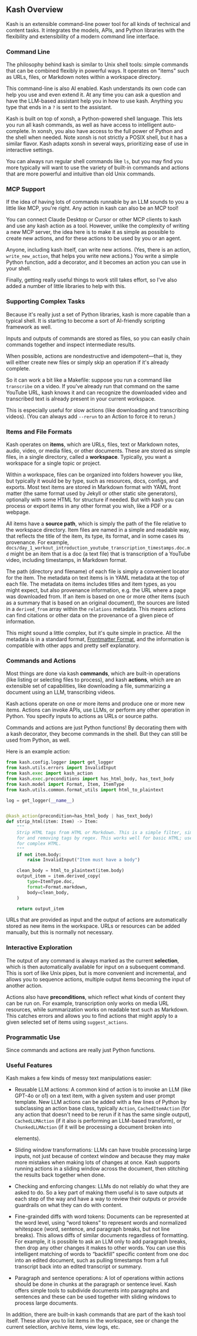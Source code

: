 ## Kash Overview

Kash is an extensible command-line power tool for all kinds of technical and content
tasks. It integrates the models, APIs, and Python libraries with the flexibility and
extensibility of a modern command line interface.

### Command Line

The philosophy behind kash is similar to Unix shell tools: simple commands that can be
combined flexibly in powerful ways.
It operates on "items" such as URLs, files, or Markdown notes within a workspace
directory.

This command-line is also AI enabled.
Kash understands its own code can help you use and even extend it.
At any time you can ask a question and have the LLM-based assistant help you in how to
use kash. Anything you type that ends in a `?` is sent to the assistant.

Kash is built on top of xonsh, a Python-powered shell language.
This lets you run all kash commands, as well as have access to intelligent
auto-complete. In xonsh, you also have access to the full power of Python and the shell
when needed. Note xonsh is not strictly a POSIX shell, but it has a similar flavor.
Kash adapts xonsh in several ways, prioritizing ease of use in interactive settings.

You can always run regular shell commands like `ls`, but you may find you more typically
will want to use the variety of built-in commands and actions that are more powerful and
intuitive than old Unix commands.

### MCP Support

If the idea of having lots of commands runnable by an LLM sounds to you a little like
MCP, you're right. Any action in kash can also be an MCP tool!

You can connect Claude Desktop or Cursor or other MCP clients to kash and use any kash
action as a tool. However, unlike the complexity of writing a new MCP server, the idea
here is to make it as simple as possible to create new actions, and for these actions to
be used by you or an agent.

Anyone, including kash itself, can write new actions.
(Yes, there is an action, `write_new_action`, that helps you write new actions.)
You write a simple Python function, add a decorator, and it becomes an action you can
use in your shell.

Finally, getting really useful things to work still takes effort, so I've also added a
number of little libraries to help with this.

### Supporting Complex Tasks

Because it's really just a set of Python libraries, kash is more capable than a typical
shell. It is starting to become a sort of AI-friendly scripting framework as well.

Inputs and outputs of commands are stored as files, so you can easily chain commands
together and inspect intermediate results.

When possible, actions are nondestructive and idempotent—that is, they will either
create new files or simply skip an operation if it's already complete.

So it can work a bit like a Makefile: suppose you run a command like `transcribe` on a
video. If you've already run that command on the same YouTube URL, kash knows it and can
recognize the downloaded video and transcribed text is already present in your current
workspace.

This is especially useful for slow actions (like downloading and transcribing videos).
(You can always add `--rerun` to an Action to force it to rerun.)

### Items and File Formats

Kash operates on **items**, which are URLs, files, text or Markdown notes, audio, video,
or media files, or other documents.
These are stored as simple files, in a single directory, called a **workspace**.
Typically, you want a workspace for a single topic or project.

Within a workspace, files can be organized into folders however you like, but typically
it would be by type, such as resources, docs, configs, and exports.
Most text items are stored in Markdown format with YAML front matter (the same format
used by Jekyll or other static site generators), optionally with some HTML for structure
if needed. But with kash you can process or export items in any other format you wish,
like a PDF or a webpage.

All items have a **source path**, which is simply the path of the file relative to the
workspace directory.
Item files are named in a simple and readable way, that reflects the title of the item,
its type, its format, and in some cases its provenance.
For example, `docs/day_1_workout_introduction_youtube_transcription_timestamps.doc.md`
might be an item that is a doc (a text file) that is transcription of a YouTube video,
including timestamps, in Markdown format.

The path (directory and filename) of each file is simply a convenient locator for the
item. The metadata on text items is in YAML metadata at the top of each file.
The metadata on items includes titles and item types, as you might expect, but also
provenance information, e.g. the URL where a page was downloaded from.
If an item is based on one or more other items (such as a summary that is based on an
original document), the sources are listed in a `derived_from` array within the
`relations` metadata.
This means actions can find citations or other data on the provenance of a given piece
of information.

This might sound a little complex, but it's quite simple in practice.
All the metadata is in a standard format,
[Frontmatter Format](https://github.com/jlevy/frontmatter-format), and the information
is compatible with other apps and pretty self explanatory.

### Commands and Actions

Most things are done via kash **commands**, which are built-in operations (like listing
or selecting files to process), and kash **actions**, which are an extensible set of
capabilities, like downloading a file, summarizing a document using an LLM, transcribing
videos.

Kash actions operate on one or more items and produce one or more new items.
Actions can invoke APIs, use LLMs, or perform any other operation in Python.
You specify inputs to actions as URLs or source paths.

Commands and actions are just Python functions!
By decorating them with a kash decorator, they become commands in the shell.
But they can still be used from Python, as well.

Here is an example action:

```python
from kash.config.logger import get_logger
from kash.utils.errors import InvalidInput
from kash.exec import kash_action
from kash.exec.preconditions import has_html_body, has_text_body
from kash.model import Format, Item, ItemType
from kash.utils.common.format_utils import html_to_plaintext

log = get_logger(__name__)


@kash_action(precondition=has_html_body | has_text_body)
def strip_html(item: Item) -> Item:
    """
    Strip HTML tags from HTML or Markdown. This is a simple filter, simply searching
    for and removing tags by regex. This works well for basic HTML; use `markdownify`
    for complex HTML.
    """
    if not item.body:
        raise InvalidInput("Item must have a body")

    clean_body = html_to_plaintext(item.body)
    output_item = item.derived_copy(
        type=ItemType.doc,
        format=Format.markdown,
        body=clean_body,
    )

    return output_item
```

URLs that are provided as input and the output of actions are automatically stored as
new items in the workspace.
URLs or resources can be added manually, but this is normally not necessary.

### Interactive Exploration

The output of any command is always marked as the current **selection**, which is then
automatically available for input on a subsequent command.
This is sort of like Unix pipes, but is more convenient and incremental, and allows you
to sequence actions, multiple output items becoming the input of another action.

Actions also have **preconditions**, which reflect what kinds of content they can be run
on. For example, transcription only works on media URL resources, while summarization
works on readable text such as Markdown.
This catches errors and allows you to find actions that might apply to a given selected
set of items using `suggest_actions`.

### Programmatic Use

Since commands and actions are really just Python functions.

### Useful Features

Kash makes a few kinds of messy text manipulations easier:

- Reusable LLM actions: A common kind of action is to invoke an LLM (like GPT-4o or o1)
  on a text item, with a given system and user prompt template.
  New LLM actions can be added with a few lines of Python by subclassing an action base
  class, typically `Action`, `CachedItemAction` (for any action that doesn't need to be
  rerun if it has the same single output), `CachedLLMAction` (if it also is performing
  an LLM-based transform), or `ChunkedLLMAction` (if it will be processing a document
  broken into <div class="chunk"> elements).

- Sliding window transformations: LLMs can have trouble processing large inputs, not
  just because of context window and because they may make more mistakes when making
  lots of changes at once.
  Kash supports running actions in a sliding window across the document, then stitching
  the results back together when done.

- Checking and enforcing changes: LLMs do not reliably do what they are asked to do.
  So a key part of making them useful is to save outputs at each step of the way and
  have a way to review their outputs or provide guardrails on what they can do with
  content.

- Fine-grainded diffs with word tokens: Documents can be represented at the word level,
  using “word tokens” to represent words and normalized whitespace (word, sentence, and
  paragraph breaks, but not line breaks).
  This allows diffs of similar documents regardless of formatting.
  For example, it is possible to ask an LLM only to add paragraph breaks, then drop any
  other changes it makes to other words.
  You can use this intelligent matching of words to “backfill” specific content from one
  doc into an edited document, such as pulling timestamps from a full transcript back
  into an edited transcript or summary.

- Paragraph and sentence operations: A lot of operations within actions should be done
  in chunks at the paragraph or sentence level.
  Kash offers simple tools to subdivide documents into paragraphs and sentences and
  these can be used together with sliding windows to process large documents.

In addition, there are built-in kash commands that are part of the kash tool itself.
These allow you to list items in the workspace, see or change the current selection,
archive items, view logs, etc.
